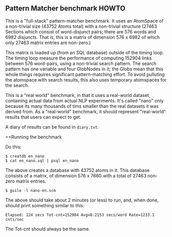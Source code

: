 
Pattern Matcher benchmark HOWTO
-------------------------------
This is a "full-stack" pattern-matcher benchmark. It uses an AtomSpace
of a non-trivial size (43752 Atoms total) with a non-trivial structure
(27463 Sections which consist of word-disjunct pairs; there are 576
words and 6982 disjuncts.  That is, this is a matrix of dimension
576 x 6982 of which only 27463 matrix entries are non-zero.)

This matrix is loaded up (from an SQL database) outside of the timing
loop. The timing loop measure the performance of computing 152904 links
between 576 word-pairs, using a non-trivial search pattern. The search
pattern has one variable and four GlobNodes in it; the Globs mean that
this whole things requires significant pattern-matching effort.  To
avoid pulluting the atomspace with search results, this also uses
temporary atomspaces for the search.

This is a "real world" benchmark, in that it uses a real-world dataset,
containing actual data from actual NLP experiments.  It's called "nano"
only because its many thousands of tims smaller than the real datasets
it was derived from.  As a "real-world" benchmark, it should represent
"real-world" results that users can expect to get.

A diary of results can be found in `diary.txt`.

==Running the benchmark

Do this:
```
$ creatdb en_nano
$ cat en_nano.sql | psql en_nano
```
The above creates a database with 43752 atoms in it.
This database consists of a matrix, of dimension 576 x 7660
with a total of 27463 non-zero matrix entries.

```
$ guile -l nano-en.scm
```
The above should take about 2 minutes (or less) to run, and, when done,
should print something similar to this:

```
Elapsed: 124 secs Tot-cnt=152904 Avg=0.2153 secs/word Rate=1233.1 cnts/sec
```

The Tot-cnt should always be the same.
